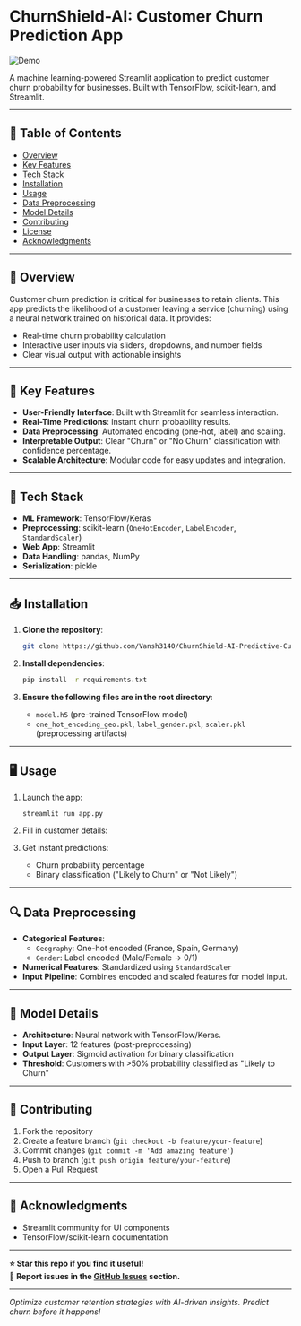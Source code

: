 # ChurnShield-AI: Customer Churn Prediction App

![Demo](https://via.placeholder.com/800x400.png?text=Streamlit+App+Demo+Video/GIF)  

A machine learning-powered Streamlit application to predict customer churn probability for businesses. Built with TensorFlow, scikit-learn, and Streamlit.

---

## 📌 Table of Contents
- [Overview](#overview)
- [Key Features](#key-features)
- [Tech Stack](#tech-stack)
- [Installation](#installation)
- [Usage](#usage)
- [Data Preprocessing](#data-preprocessing)
- [Model Details](#model-details)
- [Contributing](#contributing)
- [License](#license)
- [Acknowledgments](#acknowledgments)

---

## 🌟 Overview
Customer churn prediction is critical for businesses to retain clients. This app predicts the likelihood of a customer leaving a service (churning) using a neural network trained on historical data. It provides:
- Real-time churn probability calculation
- Interactive user inputs via sliders, dropdowns, and number fields
- Clear visual output with actionable insights

---

## 🚀 Key Features
- **User-Friendly Interface**: Built with Streamlit for seamless interaction.
- **Real-Time Predictions**: Instant churn probability results.
- **Data Preprocessing**: Automated encoding (one-hot, label) and scaling.
- **Interpretable Output**: Clear "Churn" or "No Churn" classification with confidence percentage.
- **Scalable Architecture**: Modular code for easy updates and integration.

---

## 🔧 Tech Stack
- **ML Framework**: TensorFlow/Keras
- **Preprocessing**: scikit-learn (`OneHotEncoder`, `LabelEncoder`, `StandardScaler`)
- **Web App**: Streamlit
- **Data Handling**: pandas, NumPy
- **Serialization**: pickle

---

## 📥 Installation
1. **Clone the repository**:
   ```bash
   git clone https://github.com/Vansh3140/ChurnShield-AI-Predictive-Customer-Retention-Analytics.git
   ```

2. **Install dependencies**:
   ```bash
   pip install -r requirements.txt
   ```

3. **Ensure the following files are in the root directory**:
   - `model.h5` (pre-trained TensorFlow model)
   - `one_hot_encoding_geo.pkl`, `label_gender.pkl`, `scaler.pkl` (preprocessing artifacts)

---

## 🖥️ Usage
1. Launch the app:
   ```bash
   streamlit run app.py
   ```

2. Fill in customer details:  

3. Get instant predictions:  
   - Churn probability percentage
   - Binary classification ("Likely to Churn" or "Not Likely")

---

## 🔍 Data Preprocessing
- **Categorical Features**:
  - `Geography`: One-hot encoded (France, Spain, Germany)
  - `Gender`: Label encoded (Male/Female → 0/1)
- **Numerical Features**: Standardized using `StandardScaler`
- **Input Pipeline**: Combines encoded and scaled features for model input.

---

## 🤖 Model Details
- **Architecture**: Neural network with TensorFlow/Keras.
- **Input Layer**: 12 features (post-preprocessing)
- **Output Layer**: Sigmoid activation for binary classification
- **Threshold**: Customers with >50% probability classified as "Likely to Churn"

---

## 👥 Contributing
1. Fork the repository
2. Create a feature branch (`git checkout -b feature/your-feature`)
3. Commit changes (`git commit -m 'Add amazing feature'`)
4. Push to branch (`git push origin feature/your-feature`)
5. Open a Pull Request

---

## 🙏 Acknowledgments
- Streamlit community for UI components
- TensorFlow/scikit-learn documentation

---

**⭐ Star this repo if you find it useful!**  
**🐛 Report issues in the [GitHub Issues](https://github.com/Vansh3140/ChurnShield-AI-Predictive-Customer-Retention-Analytics.git) section.**

---

*Optimize customer retention strategies with AI-driven insights. Predict churn before it happens!*

